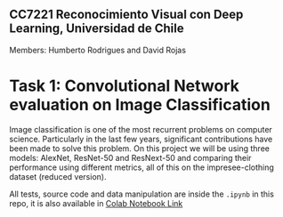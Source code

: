 ## CC7221 Reconocimiento Visual con Deep Learning, Universidad de Chile
Members: Humberto Rodrigues and David Rojas
# Task 1: Convolutional Network evaluation on Image Classification

Image classification is one of the most recurrent problems on computer science. Particularly in the last few years, significant contributions have been made to solve this problem. On this project we will be using three models: AlexNet, ResNet-50 and ResNext-50 and comparing their performance using different metrics, all of this on the impresee-clothing dataset (reduced version).

All tests, source code and data manipulation are inside the `.ipynb` in this repo, it is also available in [Colab Notebook Link](https://colab.research.google.com/drive/1L3tFixxsyaqi6jXOAzC0h7GLXOlN0vug?usp=sharing)

